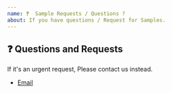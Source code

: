 ```yaml
---
name: ❓  Sample Requests / Questions ?
about: If you have questions / Request for Samples. 
---
```


## ❓ Questions and Requests

If it's an urgent request, Please contact us instead.
- [Email](cohesity-api-sdks@cohesity.com)


